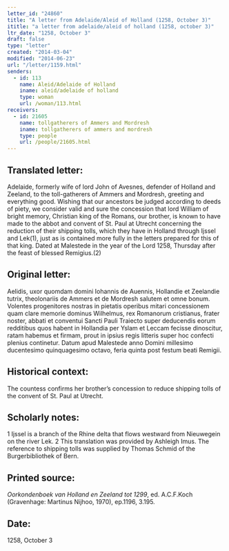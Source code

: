 ```yaml
---
letter_id: "24860"
title: "A letter from Adelaide/Aleid of Holland (1258, October 3)"
ititle: "a letter from adelaide/aleid of holland (1258, october 3)"
ltr_date: "1258, October 3"
draft: false
type: "letter"
created: "2014-03-04"
modified: "2014-06-23"
url: "/letter/1159.html"
senders:
  - id: 113
    name: Aleid/Adelaide of Holland
    iname: aleid/adelaide of holland
    type: woman
    url: /woman/113.html
receivers:
  - id: 21605
    name: tollgatherers of Ammers and Mordresh
    iname: tollgatherers of ammers and mordresh
    type: people
    url: /people/21605.html
---
```

<h2> Translated letter:</h2>Adelaide, formerly wife of lord John of Avesnes, defender of Holland and Zeeland, to the toll-gatherers of Ammers and Mordresh, greeting and everything good.
Wishing that our ancestors be judged  according to deeds of piety, we consider valid and sure the concession that lord William of bright memory, Christian king of the Romans, our brother, is known to have made to the abbot and convent of St. Paul at Utrecht concerning the reduction of their shipping tolls, which they have in Holland through Ijssel and Lek(1), just as is contained more fully in the letters prepared for this of that king.
	Dated at Malestede in the year of the Lord 1258, Thursday after the feast of blessed Remigius.(2)
<h2 class="mt-4"> Original letter:</h2>Aelidis, uxor quomdam domini Iohannis de Auennis, Hollandie et Zeelandie tutrix, theolonariis de Ammers et de Mordresh salutem et omne bonum.
Volentes progenitores nostras in pietatis operibus mitari concessionem quam clare memorie dominus Wilhelmus, rex Romanorum cristianus, frater noster, abbati et conventui Sancti Pauli Traiecto super deducendis eorum redditibus quos habent in Hollandia per Yslam et Leccam fecisse dinoscitur, ratam habemus et firmam, prout in ipsius regis litteris super hoc confecti plenius continetur.
Datum apud Malestede anno Domini millesimo ducentesimo quinquagesimo octavo, feria quinta post festum beati Remigii.
<h2 class="mt-4"> Historical context:</h2>The countess confirms her brother’s concession to reduce shipping tolls of the convent of St. Paul at Utrecht.
<h2 class="mt-4"> Scholarly notes:</h2>1 Ijssel is a branch of the Rhine delta that flows westward from Nieuwegein on the river Lek.
2 This translation was provided by Ashleigh Imus.  The reference to shipping tolls was supplied by Thomas Schmid of the Burgerbibliothek of Bern.
<h2 class="mt-4"> Printed source:</h2><p><em>Oorkondenboek van Holland en Zeeland tot 1299</em>, ed. A.C.F.Koch (Gravenhage: Martinus Nijhoo, 1970), ep.1196, 3.195.</p><h2 class="mt-4"> Date:</h2>1258, October 3